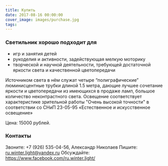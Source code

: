 ```yaml
---
title: Купить
date: 2017-08-16 00:00:00
cover_image: images/purchase.jpg
tags:
---
```


### Светильник хорошо подходит для

- игр и занятия детей
- рукоделия и активности, задействующая мелкую моторику
- творческой и научной деятельности, требующей достаточной яркости света и качественной цветопередачи

Источником света в нём служат четыре “полиграфические” люминисцентные трубки длиной 1.5 метра, дающие лучшее сочетание яркости и цветопередачи из имеющихся в продаже ламп, большое количество неконтрастного света.
Освещение соответствует характеристике зрительной работы "Очень высокой точности" в соответствии со СНиП 23-05-95 «Естественное и искусственное освещение»

Цена: 15000 рублей.

### Контакты
Звоните: +7 (926) 535-04-56, Александр Николаев
Пишите: ru.winter.light@yandex.ru
Обсуждайте: https://www.facebook.com/ru.winter.light/
